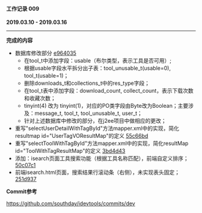 #### 工作记录 009
**2019.03.10 - 2019.03.16**

---

**完成的内容**

- 数据库修改部分 [e964035](https://github.com/southday/idevtools/commit/e9640357956900bbec4e82d4b90064526a4e55f7)
    + 在tool_t中添加字段：usable（布尔类型，表示工具是否可用）;
    + 根据usable字段水平拆分出子表：tool_unusable_t(usable=0), tool_t(usable=1)；
    + 删除downloads_t和collections_t中的res_type字段；
    + 在tool_t表中添加字段：download_count, collect_count，表示下载次数和收藏次数；
    + tinyint(4) 改为 tinyint(1)，对应的PO类字段由Byte改为Boolean；主要涉及：message_t, tool_t, tool_unusable_t, user_t；
    + 针对上述数据库中修改的部分，在j2ee项目中做相应的更改；
- 重写"selectUserDetailWithTagById"方法mapper.xml中的实现，简化resultmap id="UserTagVOResultMap"的定义 [55c66bd](https://github.com/southday/idevtools/commit/55c66bd80e44ae5f68329469bfdeea859c5eeef2)
- 重写"selectToolWithTagById"方法mapper.xml中的实现，简化resultMap id="ToolWithTagResultMap"的定义 [3bd4d43](https://github.com/southday/idevtools/commit/3bd4d430fcbc37a14135e346b1d1385c9a1b8042)
- 添加：isearch页面工具搜索功能（根据工具名称匹配），前端自定义排序； [50c07c1](https://github.com/southday/idevtools/commit/50c07c19418a791529281ccb4a78d7fcfbc67343)
- 前端isearch.html页面，搜索结果行滚动条（右侧），未实现表头固定； [251d937](https://github.com/southday/idevtools/commit/251d9373d3810102a9bfe6b804b945a777aea672)

**Commit参考**

https://github.com/southday/idevtools/commits/dev